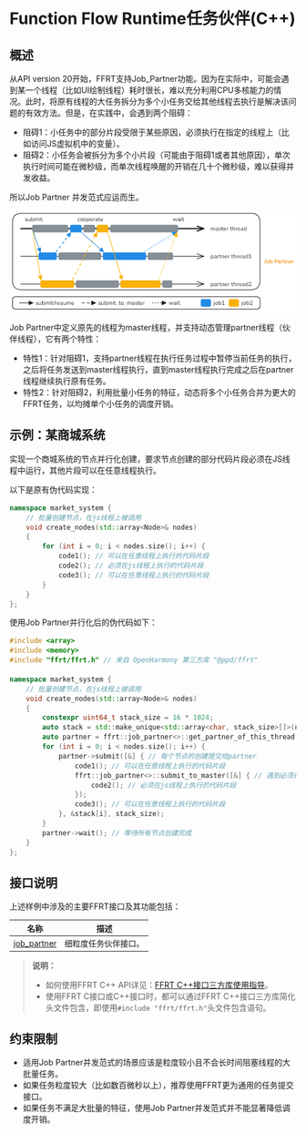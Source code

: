 # Function Flow Runtime任务伙伴(C++)

<!--Kit: Function Flow Runtime Kit-->
<!--Subsystem: Resourceschedule-->
<!--Owner: @chuchihtung; @yanleo-->
<!--Designer: @geoffrey_guo; @huangyouzhong-->
<!--Tester: @lotsof; @sunxuhao-->
<!--Adviser: @foryourself-->

## 概述

从API version 20开始，FFRT支持Job_Partner功能。因为在实际中，可能会遇到某一个线程（比如UI绘制线程）耗时很长，难以充分利用CPU多核能力的情况。此时，将原有线程的大任务拆分为多个小任务交给其他线程去执行是解决该问题的有效方法。但是，在实践中，会遇到两个阻碍：

- 阻碍1：小任务中的部分片段受限于某些原因，必须执行在指定的线程上（比如访问JS虚拟机中的变量）。
- 阻碍2：小任务会被拆分为多个小片段（可能由于阻碍1或者其他原因），单次执行时间可能在微秒级，而单次线程唤醒的开销在几十个微秒级，难以获得并发收益。

所以Job Partner 并发范式应运而生。

![image](figures/ffrt_figure8.png)

Job Partner中定义原先的线程为master线程，并支持动态管理partner线程（伙伴线程），它有两个特性：

- 特性1：针对阻碍1，支持partner线程在执行任务过程中暂停当前任务的执行，之后将任务发送到master线程执行，直到master线程执行完成之后在partner线程继续执行原有任务。
- 特性2：针对阻碍2，利用批量小任务的特征，动态将多个小任务合并为更大的FFRT任务，以均摊单个小任务的调度开销。

## 示例：某商城系统

实现一个商城系统的节点并行化创建，要求节点创建的部分代码片段必须在JS线程中运行，其他片段可以在任意线程执行。

以下是原有伪代码实现：

```cpp
namespace market_system {
    // 批量创建节点，在js线程上被调用
    void create_nodes(std::array<Node>& nodes)
    {
        for (int i = 0; i < nodes.size(); i++) {
            code1(); // 可以在任意线程上执行的代码片段
            code2(); // 必须在js线程上执行的代码片段
            code3(); // 可以在任意线程上执行的代码片段
        }
    }
};
```

使用Job Partner并行化后的伪代码如下：

```cpp
#include <array>
#include <memory>
#include "ffrt/ffrt.h" // 来自 OpenHarmony 第三方库 "@ppd/ffrt"

namespace market_system {
    // 批量创建节点，在js线程上被调用
    void create_nodes(std::array<Node>& nodes)
    {
        constexpr uint64_t stack_size = 16 * 1024;
        auto stack = std::make_unique<std::array<char, stack_size>[]>(nodes.size()); // 创建job_num个执行栈
        auto partner = ffrt::job_partner<>::get_partner_of_this_thread(); // 获得当前js线程的伙伴
        for (int i = 0; i < nodes.size(); i++) {
            partner->submit([&] { // 每个节点的创建提交给partner
                code1(); // 可以在任意线程上执行的代码片段
                ffrt::job_partner<>::submit_to_master([&] { // 遇到必须在master线程执行的任务时发给主线程并同步等待
                    code2(); // 必须在js线程上执行的代码片段
                });
                code3(); // 可以在任意线程上执行的代码片段
            }, &stack[i], stack_size);
        }
        partner->wait(); // 等待所有节点创建完成
    }
};
```

## 接口说明

上述样例中涉及的主要FFRT接口及其功能包括：

| 名称                                                                                                                                | 描述               |
| ----------------------------------------------------------------------------------------------------------------------------------- | ------------------ |
| [job_partner](https://gitee.com/openharmony/resourceschedule_ffrt/blob/master/docs/ffrt-api-guideline-cpp.md#job_partner)     | 细粒度任务伙伴接口。 |

> **说明：**
>
> - 如何使用FFRT C++ API详见：[FFRT C++接口三方库使用指导](ffrt-development-guideline.md#using-ffrt-c-api-1)。
> - 使用FFRT C接口或C++接口时，都可以通过FFRT C++接口三方库简化头文件包含，即使用`#include "ffrt/ffrt.h"`头文件包含语句。

## 约束限制

- 适用Job Partner并发范式的场景应该是粒度较小且不会长时间阻塞线程的大批量任务。
- 如果任务粒度较大（比如数百微秒以上），推荐使用FFRT更为通用的任务提交接口。
- 如果任务不满足大批量的特征，使用Job Partner并发范式并不能显著降低调度开销。
